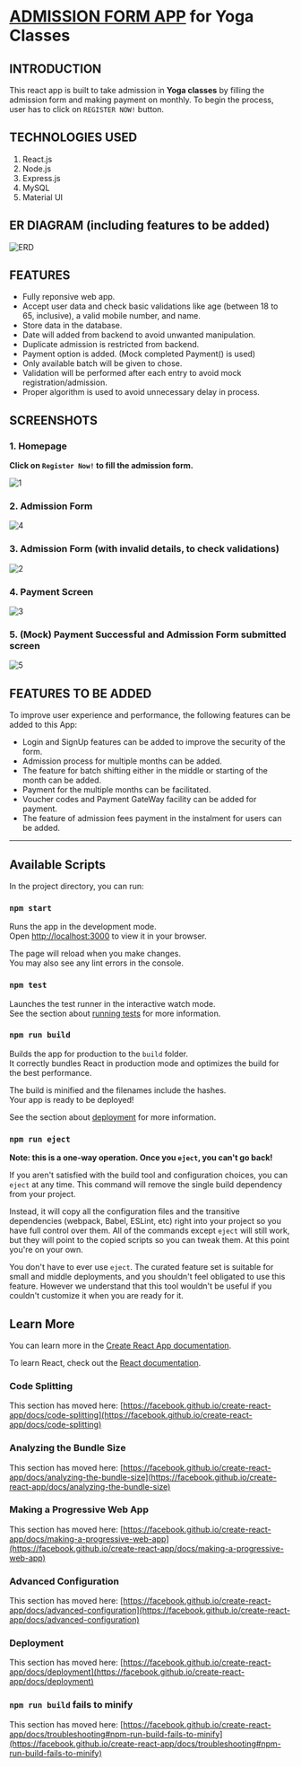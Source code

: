 

# [ADMISSION FORM APP](https://yoga-form-abhinavkg.vercel.app/) for Yoga Classes

## INTRODUCTION
This react app is built to take admission in **Yoga classes** by filling the admission form and making payment on monthly. To begin the process, user has to click on `REGISTER NOW!` button. 

## TECHNOLOGIES USED
<ol>
  <li>React.js</li>
  <li>Node.js</li>
  <li>Express.js</li>
  <li>MySQL</li>
  <li>Material UI</li>
</ol>

## ER DIAGRAM (including features to be added)
![ERD](https://user-images.githubusercontent.com/84512702/207719279-7c8d80c4-94ed-4b4c-aa52-6dac2a5f0478.png)

## FEATURES
<ul>
  <li>Fully reponsive web app.</li> 
  <li>Accept user data and check basic validations like age (between 18 to 65, inclusive), a valid mobile number, and name.</li>
  <li>Store data in the database.</li>
  <li>Date will added from backend to avoid unwanted manipulation.</li>
  <li>Duplicate admission is restricted from backend.</li> 
  <li>Payment option is added. (Mock completed Payment() is used)</li>
  <li>Only available batch will be given to chose.</li>
  <li>Validation will be performed after each entry to avoid mock registration/admission.</li>
  <li>Proper algorithm is used to avoid unnecessary delay in process.</li>
</ul>

## SCREENSHOTS
### 1. Homepage
**Click on `Register Now!` to fill the admission form.**

![1](https://user-images.githubusercontent.com/84512702/207722842-7cec6e55-6b58-4b39-96f8-c5d2bf6d1bc8.png)

### 2. Admission Form
![4](https://user-images.githubusercontent.com/84512702/207723177-d2026683-0021-48a6-84bd-e549c3950c1d.png)

### 3. Admission Form (with invalid details, to check validations)
![2](https://user-images.githubusercontent.com/84512702/207722941-e88d2b35-61b4-4565-8f77-e2c3e5ba592e.png)

### 4. Payment Screen
![3](https://user-images.githubusercontent.com/84512702/207723056-167e1cf5-dc46-4c8b-9cc9-4f50e365823e.png)

### 5. (Mock) Payment Successful and Admission Form submitted screen
![5](https://user-images.githubusercontent.com/84512702/207723335-009197d1-19e8-4b85-a85d-fdd731bf10d5.png)


## FEATURES TO BE ADDED
To improve user experience and performance, the following features can be added to this App:
<ul>
  <li>Login and SignUp features can be added to improve the security of the form.</li>
  <li>Admission process for multiple months can be added.</li>
  <li>The feature for batch shifting either in the middle or starting of the month can be added.</li>
  <li>Payment for the multiple months can be facilitated.</li>
  <li>Voucher codes and Payment GateWay facility can be added for payment.</li>
  <li>The feature of admission fees payment in the instalment for users can be added.</li>
</ul>


<hr>

## Available Scripts

In the project directory, you can run:

### `npm start`

Runs the app in the development mode.\
Open [http://localhost:3000](http://localhost:3000) to view it in your browser.

The page will reload when you make changes.\
You may also see any lint errors in the console.

### `npm test`

Launches the test runner in the interactive watch mode.\
See the section about [running tests](https://facebook.github.io/create-react-app/docs/running-tests) for more information.

### `npm run build`

Builds the app for production to the `build` folder.\
It correctly bundles React in production mode and optimizes the build for the best performance.

The build is minified and the filenames include the hashes.\
Your app is ready to be deployed!

See the section about [deployment](https://facebook.github.io/create-react-app/docs/deployment) for more information.

### `npm run eject`

**Note: this is a one-way operation. Once you `eject`, you can't go back!**

If you aren't satisfied with the build tool and configuration choices, you can `eject` at any time. This command will remove the single build dependency from your project.

Instead, it will copy all the configuration files and the transitive dependencies (webpack, Babel, ESLint, etc) right into your project so you have full control over them. All of the commands except `eject` will still work, but they will point to the copied scripts so you can tweak them. At this point you're on your own.

You don't have to ever use `eject`. The curated feature set is suitable for small and middle deployments, and you shouldn't feel obligated to use this feature. However we understand that this tool wouldn't be useful if you couldn't customize it when you are ready for it.

## Learn More

You can learn more in the [Create React App documentation](https://facebook.github.io/create-react-app/docs/getting-started).

To learn React, check out the [React documentation](https://reactjs.org/).

### Code Splitting

This section has moved here: [https://facebook.github.io/create-react-app/docs/code-splitting](https://facebook.github.io/create-react-app/docs/code-splitting)

### Analyzing the Bundle Size

This section has moved here: [https://facebook.github.io/create-react-app/docs/analyzing-the-bundle-size](https://facebook.github.io/create-react-app/docs/analyzing-the-bundle-size)

### Making a Progressive Web App

This section has moved here: [https://facebook.github.io/create-react-app/docs/making-a-progressive-web-app](https://facebook.github.io/create-react-app/docs/making-a-progressive-web-app)

### Advanced Configuration

This section has moved here: [https://facebook.github.io/create-react-app/docs/advanced-configuration](https://facebook.github.io/create-react-app/docs/advanced-configuration)

### Deployment

This section has moved here: [https://facebook.github.io/create-react-app/docs/deployment](https://facebook.github.io/create-react-app/docs/deployment)

### `npm run build` fails to minify

This section has moved here: [https://facebook.github.io/create-react-app/docs/troubleshooting#npm-run-build-fails-to-minify](https://facebook.github.io/create-react-app/docs/troubleshooting#npm-run-build-fails-to-minify)
